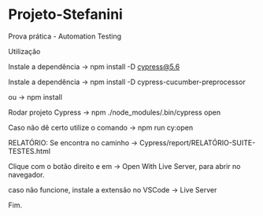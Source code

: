 # Projeto-Stefanini
 Prova prática - Automation Testing
 
 Utilização
 
 Instale a dependência -> npm install -D cypress@5.6
 
 Instale a dependência -> npm install -D cypress-cucumber-preprocessor
 
 ou -> npm install
 
 Rodar projeto Cypress -> npm ./node_modules/.bin/cypress open
 
 Caso não dê certo utilize o comando -> npm run cy:open
 
 RELATÓRIO: Se encontra no caminho -> Cypress/report/RELATÓRIO-SUITE-TESTES.html
 
 Clique com o botão direito e em -> Open With Live Server, para abrir no navegador.
 
 caso não funcione, instale a extensão no VSCode -> Live Server
 
 Fim.
